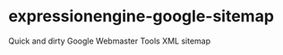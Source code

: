 expressionengine-google-sitemap
===============================

Quick and dirty Google Webmaster Tools XML sitemap